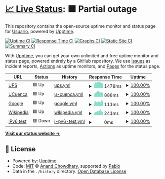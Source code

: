 # [📈 Live Status](https://ups.edu.ec): <!--live status--> **🟧 Partial outage**

This repository contains the open-source uptime monitor and status page for [Usuario](https://ups.edu.ec), powered by [Upptime](https://github.com/upptime/upptime).

[![Uptime CI](https://github.com/ganaluisa/upups/workflows/Uptime%20CI/badge.svg)](https://github.com/ganaluisa/upups/actions?query=workflow%3A%22Uptime+CI%22)
[![Response Time CI](https://github.com/ganaluisa/upups/workflows/Response%20Time%20CI/badge.svg)](https://github.com/ganaluisa/upups/actions?query=workflow%3A%22Response+Time+CI%22)
[![Graphs CI](https://github.com/ganaluisa/upups/workflows/Graphs%20CI/badge.svg)](https://github.com/ganaluisa/upups/actions?query=workflow%3A%22Graphs+CI%22)
[![Static Site CI](https://github.com/ganaluisa/upups/workflows/Static%20Site%20CI/badge.svg)](https://github.com/ganaluisa/upups/actions?query=workflow%3A%22Static+Site+CI%22)
[![Summary CI](https://github.com/ganaluisa/upups/workflows/Summary%20CI/badge.svg)](https://github.com/ganaluisa/upups/actions?query=workflow%3A%22Summary+CI%22)

With [Upptime](https://upptime.js.org), you can get your own unlimited and free uptime monitor and status page, powered entirely by a GitHub repository. We use [Issues](https://github.com/ganaluisa/upups/issues) as incident reports, [Actions](https://github.com/ganaluisa/upups/actions) as uptime monitors, and [Pages](https://ups.edu.ec) for the status page.

<!--start: status pages-->
<!-- This summary is generated by Upptime (https://github.com/upptime/upptime) -->
<!-- Do not edit this manually, your changes will be overwritten -->
<!-- prettier-ignore -->
| URL | Status | History | Response Time | Uptime |
| --- | ------ | ------- | ------------- | ------ |
| <img alt="" src="https://icons.duckduckgo.com/ip3/www.ups.edu.ec.ico" height="13"> [UPS](https://www.ups.edu.ec) | 🟩 Up | [ups.yml](https://github.com/ganaluisa/upups/commits/HEAD/history/ups.yml) | <details><summary><img alt="Response time graph" src="./graphs/ups/response-time-week.png" height="20"> 1478ms</summary><br><a href="https://ups.edu.ec/history/ups"><img alt="Response time 1473" src="https://img.shields.io/endpoint?url=https%3A%2F%2Fraw.githubusercontent.com%2Fganaluisa%2Fupups%2FHEAD%2Fapi%2Fups%2Fresponse-time.json"></a><br><a href="https://ups.edu.ec/history/ups"><img alt="24-hour response time 1193" src="https://img.shields.io/endpoint?url=https%3A%2F%2Fraw.githubusercontent.com%2Fganaluisa%2Fupups%2FHEAD%2Fapi%2Fups%2Fresponse-time-day.json"></a><br><a href="https://ups.edu.ec/history/ups"><img alt="7-day response time 1478" src="https://img.shields.io/endpoint?url=https%3A%2F%2Fraw.githubusercontent.com%2Fganaluisa%2Fupups%2FHEAD%2Fapi%2Fups%2Fresponse-time-week.json"></a><br><a href="https://ups.edu.ec/history/ups"><img alt="30-day response time 1436" src="https://img.shields.io/endpoint?url=https%3A%2F%2Fraw.githubusercontent.com%2Fganaluisa%2Fupups%2FHEAD%2Fapi%2Fups%2Fresponse-time-month.json"></a><br><a href="https://ups.edu.ec/history/ups"><img alt="1-year response time 1473" src="https://img.shields.io/endpoint?url=https%3A%2F%2Fraw.githubusercontent.com%2Fganaluisa%2Fupups%2FHEAD%2Fapi%2Fups%2Fresponse-time-year.json"></a></details> | <details><summary><a href="https://ups.edu.ec/history/ups">100.00%</a></summary><a href="https://ups.edu.ec/history/ups"><img alt="All-time uptime 99.12%" src="https://img.shields.io/endpoint?url=https%3A%2F%2Fraw.githubusercontent.com%2Fganaluisa%2Fupups%2FHEAD%2Fapi%2Fups%2Fuptime.json"></a><br><a href="https://ups.edu.ec/history/ups"><img alt="24-hour uptime 100.00%" src="https://img.shields.io/endpoint?url=https%3A%2F%2Fraw.githubusercontent.com%2Fganaluisa%2Fupups%2FHEAD%2Fapi%2Fups%2Fuptime-day.json"></a><br><a href="https://ups.edu.ec/history/ups"><img alt="7-day uptime 100.00%" src="https://img.shields.io/endpoint?url=https%3A%2F%2Fraw.githubusercontent.com%2Fganaluisa%2Fupups%2FHEAD%2Fapi%2Fups%2Fuptime-week.json"></a><br><a href="https://ups.edu.ec/history/ups"><img alt="30-day uptime 99.03%" src="https://img.shields.io/endpoint?url=https%3A%2F%2Fraw.githubusercontent.com%2Fganaluisa%2Fupups%2FHEAD%2Fapi%2Fups%2Fuptime-month.json"></a><br><a href="https://ups.edu.ec/history/ups"><img alt="1-year uptime 99.12%" src="https://img.shields.io/endpoint?url=https%3A%2F%2Fraw.githubusercontent.com%2Fganaluisa%2Fupups%2FHEAD%2Fapi%2Fups%2Fuptime-year.json"></a></details>
| <img alt="" src="https://icons.duckduckgo.com/ip3/www.ucuenca.edu.ec.ico" height="13"> [UCuenca](https://www.ucuenca.edu.ec) | 🟩 Up | [u-cuenca.yml](https://github.com/ganaluisa/upups/commits/HEAD/history/u-cuenca.yml) | <details><summary><img alt="Response time graph" src="./graphs/u-cuenca/response-time-week.png" height="20"> 888ms</summary><br><a href="https://ups.edu.ec/history/u-cuenca"><img alt="Response time 1350" src="https://img.shields.io/endpoint?url=https%3A%2F%2Fraw.githubusercontent.com%2Fganaluisa%2Fupups%2FHEAD%2Fapi%2Fu-cuenca%2Fresponse-time.json"></a><br><a href="https://ups.edu.ec/history/u-cuenca"><img alt="24-hour response time 864" src="https://img.shields.io/endpoint?url=https%3A%2F%2Fraw.githubusercontent.com%2Fganaluisa%2Fupups%2FHEAD%2Fapi%2Fu-cuenca%2Fresponse-time-day.json"></a><br><a href="https://ups.edu.ec/history/u-cuenca"><img alt="7-day response time 888" src="https://img.shields.io/endpoint?url=https%3A%2F%2Fraw.githubusercontent.com%2Fganaluisa%2Fupups%2FHEAD%2Fapi%2Fu-cuenca%2Fresponse-time-week.json"></a><br><a href="https://ups.edu.ec/history/u-cuenca"><img alt="30-day response time 1158" src="https://img.shields.io/endpoint?url=https%3A%2F%2Fraw.githubusercontent.com%2Fganaluisa%2Fupups%2FHEAD%2Fapi%2Fu-cuenca%2Fresponse-time-month.json"></a><br><a href="https://ups.edu.ec/history/u-cuenca"><img alt="1-year response time 1350" src="https://img.shields.io/endpoint?url=https%3A%2F%2Fraw.githubusercontent.com%2Fganaluisa%2Fupups%2FHEAD%2Fapi%2Fu-cuenca%2Fresponse-time-year.json"></a></details> | <details><summary><a href="https://ups.edu.ec/history/u-cuenca">100.00%</a></summary><a href="https://ups.edu.ec/history/u-cuenca"><img alt="All-time uptime 99.97%" src="https://img.shields.io/endpoint?url=https%3A%2F%2Fraw.githubusercontent.com%2Fganaluisa%2Fupups%2FHEAD%2Fapi%2Fu-cuenca%2Fuptime.json"></a><br><a href="https://ups.edu.ec/history/u-cuenca"><img alt="24-hour uptime 100.00%" src="https://img.shields.io/endpoint?url=https%3A%2F%2Fraw.githubusercontent.com%2Fganaluisa%2Fupups%2FHEAD%2Fapi%2Fu-cuenca%2Fuptime-day.json"></a><br><a href="https://ups.edu.ec/history/u-cuenca"><img alt="7-day uptime 100.00%" src="https://img.shields.io/endpoint?url=https%3A%2F%2Fraw.githubusercontent.com%2Fganaluisa%2Fupups%2FHEAD%2Fapi%2Fu-cuenca%2Fuptime-week.json"></a><br><a href="https://ups.edu.ec/history/u-cuenca"><img alt="30-day uptime 99.95%" src="https://img.shields.io/endpoint?url=https%3A%2F%2Fraw.githubusercontent.com%2Fganaluisa%2Fupups%2FHEAD%2Fapi%2Fu-cuenca%2Fuptime-month.json"></a><br><a href="https://ups.edu.ec/history/u-cuenca"><img alt="1-year uptime 99.97%" src="https://img.shields.io/endpoint?url=https%3A%2F%2Fraw.githubusercontent.com%2Fganaluisa%2Fupups%2FHEAD%2Fapi%2Fu-cuenca%2Fuptime-year.json"></a></details>
| <img alt="" src="https://icons.duckduckgo.com/ip3/www.google.com.ico" height="13"> [Google](https://www.google.com) | 🟩 Up | [google.yml](https://github.com/ganaluisa/upups/commits/HEAD/history/google.yml) | <details><summary><img alt="Response time graph" src="./graphs/google/response-time-week.png" height="20"> 111ms</summary><br><a href="https://ups.edu.ec/history/google"><img alt="Response time 107" src="https://img.shields.io/endpoint?url=https%3A%2F%2Fraw.githubusercontent.com%2Fganaluisa%2Fupups%2FHEAD%2Fapi%2Fgoogle%2Fresponse-time.json"></a><br><a href="https://ups.edu.ec/history/google"><img alt="24-hour response time 202" src="https://img.shields.io/endpoint?url=https%3A%2F%2Fraw.githubusercontent.com%2Fganaluisa%2Fupups%2FHEAD%2Fapi%2Fgoogle%2Fresponse-time-day.json"></a><br><a href="https://ups.edu.ec/history/google"><img alt="7-day response time 111" src="https://img.shields.io/endpoint?url=https%3A%2F%2Fraw.githubusercontent.com%2Fganaluisa%2Fupups%2FHEAD%2Fapi%2Fgoogle%2Fresponse-time-week.json"></a><br><a href="https://ups.edu.ec/history/google"><img alt="30-day response time 107" src="https://img.shields.io/endpoint?url=https%3A%2F%2Fraw.githubusercontent.com%2Fganaluisa%2Fupups%2FHEAD%2Fapi%2Fgoogle%2Fresponse-time-month.json"></a><br><a href="https://ups.edu.ec/history/google"><img alt="1-year response time 107" src="https://img.shields.io/endpoint?url=https%3A%2F%2Fraw.githubusercontent.com%2Fganaluisa%2Fupups%2FHEAD%2Fapi%2Fgoogle%2Fresponse-time-year.json"></a></details> | <details><summary><a href="https://ups.edu.ec/history/google">100.00%</a></summary><a href="https://ups.edu.ec/history/google"><img alt="All-time uptime 100.00%" src="https://img.shields.io/endpoint?url=https%3A%2F%2Fraw.githubusercontent.com%2Fganaluisa%2Fupups%2FHEAD%2Fapi%2Fgoogle%2Fuptime.json"></a><br><a href="https://ups.edu.ec/history/google"><img alt="24-hour uptime 100.00%" src="https://img.shields.io/endpoint?url=https%3A%2F%2Fraw.githubusercontent.com%2Fganaluisa%2Fupups%2FHEAD%2Fapi%2Fgoogle%2Fuptime-day.json"></a><br><a href="https://ups.edu.ec/history/google"><img alt="7-day uptime 100.00%" src="https://img.shields.io/endpoint?url=https%3A%2F%2Fraw.githubusercontent.com%2Fganaluisa%2Fupups%2FHEAD%2Fapi%2Fgoogle%2Fuptime-week.json"></a><br><a href="https://ups.edu.ec/history/google"><img alt="30-day uptime 100.00%" src="https://img.shields.io/endpoint?url=https%3A%2F%2Fraw.githubusercontent.com%2Fganaluisa%2Fupups%2FHEAD%2Fapi%2Fgoogle%2Fuptime-month.json"></a><br><a href="https://ups.edu.ec/history/google"><img alt="1-year uptime 100.00%" src="https://img.shields.io/endpoint?url=https%3A%2F%2Fraw.githubusercontent.com%2Fganaluisa%2Fupups%2FHEAD%2Fapi%2Fgoogle%2Fuptime-year.json"></a></details>
| <img alt="" src="https://icons.duckduckgo.com/ip3/en.wikipedia.org.ico" height="13"> [Wikipedia](https://en.wikipedia.org) | 🟩 Up | [wikipedia.yml](https://github.com/ganaluisa/upups/commits/HEAD/history/wikipedia.yml) | <details><summary><img alt="Response time graph" src="./graphs/wikipedia/response-time-week.png" height="20"> 241ms</summary><br><a href="https://ups.edu.ec/history/wikipedia"><img alt="Response time 246" src="https://img.shields.io/endpoint?url=https%3A%2F%2Fraw.githubusercontent.com%2Fganaluisa%2Fupups%2FHEAD%2Fapi%2Fwikipedia%2Fresponse-time.json"></a><br><a href="https://ups.edu.ec/history/wikipedia"><img alt="24-hour response time 228" src="https://img.shields.io/endpoint?url=https%3A%2F%2Fraw.githubusercontent.com%2Fganaluisa%2Fupups%2FHEAD%2Fapi%2Fwikipedia%2Fresponse-time-day.json"></a><br><a href="https://ups.edu.ec/history/wikipedia"><img alt="7-day response time 241" src="https://img.shields.io/endpoint?url=https%3A%2F%2Fraw.githubusercontent.com%2Fganaluisa%2Fupups%2FHEAD%2Fapi%2Fwikipedia%2Fresponse-time-week.json"></a><br><a href="https://ups.edu.ec/history/wikipedia"><img alt="30-day response time 241" src="https://img.shields.io/endpoint?url=https%3A%2F%2Fraw.githubusercontent.com%2Fganaluisa%2Fupups%2FHEAD%2Fapi%2Fwikipedia%2Fresponse-time-month.json"></a><br><a href="https://ups.edu.ec/history/wikipedia"><img alt="1-year response time 246" src="https://img.shields.io/endpoint?url=https%3A%2F%2Fraw.githubusercontent.com%2Fganaluisa%2Fupups%2FHEAD%2Fapi%2Fwikipedia%2Fresponse-time-year.json"></a></details> | <details><summary><a href="https://ups.edu.ec/history/wikipedia">100.00%</a></summary><a href="https://ups.edu.ec/history/wikipedia"><img alt="All-time uptime 100.00%" src="https://img.shields.io/endpoint?url=https%3A%2F%2Fraw.githubusercontent.com%2Fganaluisa%2Fupups%2FHEAD%2Fapi%2Fwikipedia%2Fuptime.json"></a><br><a href="https://ups.edu.ec/history/wikipedia"><img alt="24-hour uptime 100.00%" src="https://img.shields.io/endpoint?url=https%3A%2F%2Fraw.githubusercontent.com%2Fganaluisa%2Fupups%2FHEAD%2Fapi%2Fwikipedia%2Fuptime-day.json"></a><br><a href="https://ups.edu.ec/history/wikipedia"><img alt="7-day uptime 100.00%" src="https://img.shields.io/endpoint?url=https%3A%2F%2Fraw.githubusercontent.com%2Fganaluisa%2Fupups%2FHEAD%2Fapi%2Fwikipedia%2Fuptime-week.json"></a><br><a href="https://ups.edu.ec/history/wikipedia"><img alt="30-day uptime 100.00%" src="https://img.shields.io/endpoint?url=https%3A%2F%2Fraw.githubusercontent.com%2Fganaluisa%2Fupups%2FHEAD%2Fapi%2Fwikipedia%2Fuptime-month.json"></a><br><a href="https://ups.edu.ec/history/wikipedia"><img alt="1-year uptime 100.00%" src="https://img.shields.io/endpoint?url=https%3A%2F%2Fraw.githubusercontent.com%2Fganaluisa%2Fupups%2FHEAD%2Fapi%2Fwikipedia%2Fuptime-year.json"></a></details>
| <img alt="" src="https://icons.duckduckgo.com/ip3/null.ico" height="13"> [IPv6 test](forwardemail.net) | 🟥 Down | [i-pv6-test.yml](https://github.com/ganaluisa/upups/commits/HEAD/history/i-pv6-test.yml) | <details><summary><img alt="Response time graph" src="./graphs/i-pv6-test/response-time-week.png" height="20"> 0ms</summary><br><a href="https://ups.edu.ec/history/i-pv6-test"><img alt="Response time 0" src="https://img.shields.io/endpoint?url=https%3A%2F%2Fraw.githubusercontent.com%2Fganaluisa%2Fupups%2FHEAD%2Fapi%2Fi-pv6-test%2Fresponse-time.json"></a><br><a href="https://ups.edu.ec/history/i-pv6-test"><img alt="24-hour response time 0" src="https://img.shields.io/endpoint?url=https%3A%2F%2Fraw.githubusercontent.com%2Fganaluisa%2Fupups%2FHEAD%2Fapi%2Fi-pv6-test%2Fresponse-time-day.json"></a><br><a href="https://ups.edu.ec/history/i-pv6-test"><img alt="7-day response time 0" src="https://img.shields.io/endpoint?url=https%3A%2F%2Fraw.githubusercontent.com%2Fganaluisa%2Fupups%2FHEAD%2Fapi%2Fi-pv6-test%2Fresponse-time-week.json"></a><br><a href="https://ups.edu.ec/history/i-pv6-test"><img alt="30-day response time 0" src="https://img.shields.io/endpoint?url=https%3A%2F%2Fraw.githubusercontent.com%2Fganaluisa%2Fupups%2FHEAD%2Fapi%2Fi-pv6-test%2Fresponse-time-month.json"></a><br><a href="https://ups.edu.ec/history/i-pv6-test"><img alt="1-year response time 0" src="https://img.shields.io/endpoint?url=https%3A%2F%2Fraw.githubusercontent.com%2Fganaluisa%2Fupups%2FHEAD%2Fapi%2Fi-pv6-test%2Fresponse-time-year.json"></a></details> | <details><summary><a href="https://ups.edu.ec/history/i-pv6-test">100.00%</a></summary><a href="https://ups.edu.ec/history/i-pv6-test"><img alt="All-time uptime 100.00%" src="https://img.shields.io/endpoint?url=https%3A%2F%2Fraw.githubusercontent.com%2Fganaluisa%2Fupups%2FHEAD%2Fapi%2Fi-pv6-test%2Fuptime.json"></a><br><a href="https://ups.edu.ec/history/i-pv6-test"><img alt="24-hour uptime 100.00%" src="https://img.shields.io/endpoint?url=https%3A%2F%2Fraw.githubusercontent.com%2Fganaluisa%2Fupups%2FHEAD%2Fapi%2Fi-pv6-test%2Fuptime-day.json"></a><br><a href="https://ups.edu.ec/history/i-pv6-test"><img alt="7-day uptime 100.00%" src="https://img.shields.io/endpoint?url=https%3A%2F%2Fraw.githubusercontent.com%2Fganaluisa%2Fupups%2FHEAD%2Fapi%2Fi-pv6-test%2Fuptime-week.json"></a><br><a href="https://ups.edu.ec/history/i-pv6-test"><img alt="30-day uptime 100.00%" src="https://img.shields.io/endpoint?url=https%3A%2F%2Fraw.githubusercontent.com%2Fganaluisa%2Fupups%2FHEAD%2Fapi%2Fi-pv6-test%2Fuptime-month.json"></a><br><a href="https://ups.edu.ec/history/i-pv6-test"><img alt="1-year uptime 100.00%" src="https://img.shields.io/endpoint?url=https%3A%2F%2Fraw.githubusercontent.com%2Fganaluisa%2Fupups%2FHEAD%2Fapi%2Fi-pv6-test%2Fuptime-year.json"></a></details>

<!--end: status pages-->

[**Visit our status website →**](https://ups.edu.ec)

## 📄 License

- Powered by: [Upptime](https://github.com/upptime/upptime)
- Code: [MIT](./LICENSE) © [Anand Chowdhary](https://anandchowdhary.com), supported by [Pabio](https://pabio.com)
- Data in the `./history` directory: [Open Database License](https://opendatacommons.org/licenses/odbl/1-0/)

